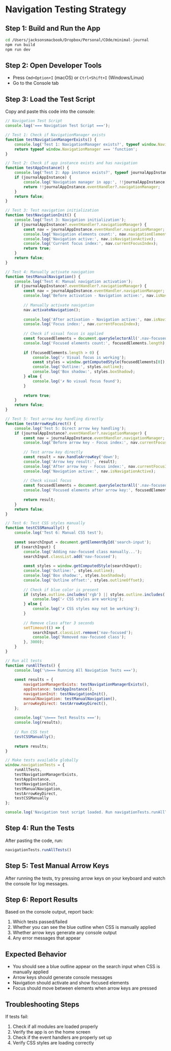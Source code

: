 # Navigation Testing Strategy

## Step 1: Build and Run the App
```bash
cd /Users/jacksonsmacbook/Dropbox/Personal/COde/minimal-journal
npm run build
npm run dev
```

## Step 2: Open Developer Tools
- Press `Cmd+Option+I` (macOS) or `Ctrl+Shift+I` (Windows/Linux)
- Go to the Console tab

## Step 3: Load the Test Script
Copy and paste this code into the console:

```javascript
// Navigation Test Script
console.log('=== Navigation Test Script ===');

// Test 1: Check if NavigationManager exists
function testNavigationManagerExists() {
    console.log('Test 1: NavigationManager exists?', typeof window.NavigationManager);
    return typeof window.NavigationManager === 'function';
}

// Test 2: Check if app instance exists and has navigation
function testAppInstance() {
    console.log('Test 2: App instance exists?', typeof journalAppInstance);
    if (journalAppInstance) {
        console.log('Navigation manager in app:', !!journalAppInstance.eventHandler?.navigationManager);
        return !!journalAppInstance.eventHandler?.navigationManager;
    }
    return false;
}

// Test 3: Test navigation initialization
function testNavigationInit() {
    console.log('Test 3: Navigation initialization');
    if (journalAppInstance?.eventHandler?.navigationManager) {
        const nav = journalAppInstance.eventHandler.navigationManager;
        console.log('Navigation elements count:', nav.navigationElements?.length);
        console.log('Navigation active:', nav.isNavigationActive);
        console.log('Current focus index:', nav.currentFocusIndex);
        return true;
    }
    return false;
}

// Test 4: Manually activate navigation
function testManualNavigation() {
    console.log('Test 4: Manual navigation activation');
    if (journalAppInstance?.eventHandler?.navigationManager) {
        const nav = journalAppInstance.eventHandler.navigationManager;
        console.log('Before activation - Navigation active:', nav.isNavigationActive);
        
        // Manually activate navigation
        nav.activateNavigation();
        
        console.log('After activation - Navigation active:', nav.isNavigationActive);
        console.log('Focus index:', nav.currentFocusIndex);
        
        // Check if visual focus is applied
        const focusedElements = document.querySelectorAll('.nav-focused');
        console.log('Focused elements count:', focusedElements.length);
        
        if (focusedElements.length > 0) {
            console.log('✓ Visual focus is working');
            const styles = window.getComputedStyle(focusedElements[0]);
            console.log('Outline:', styles.outline);
            console.log('Box shadow:', styles.boxShadow);
        } else {
            console.log('✗ No visual focus found');
        }
        
        return true;
    }
    return false;
}

// Test 5: Test arrow key handling directly
function testArrowKeyDirect() {
    console.log('Test 5: Direct arrow key handling');
    if (journalAppInstance?.eventHandler?.navigationManager) {
        const nav = journalAppInstance.eventHandler.navigationManager;
        console.log('Before arrow key - Focus index:', nav.currentFocusIndex);
        
        // Test arrow key directly
        const result = nav.handleArrowKey('down');
        console.log('Arrow key result:', result);
        console.log('After arrow key - Focus index:', nav.currentFocusIndex);
        console.log('Navigation active:', nav.isNavigationActive);
        
        // Check visual focus
        const focusedElements = document.querySelectorAll('.nav-focused');
        console.log('Focused elements after arrow key:', focusedElements.length);
        
        return result;
    }
    return false;
}

// Test 6: Test CSS styles manually
function testCSSManually() {
    console.log('Test 6: Manual CSS test');
    
    const searchInput = document.getElementById('search-input');
    if (searchInput) {
        console.log('Adding nav-focused class manually...');
        searchInput.classList.add('nav-focused');
        
        const styles = window.getComputedStyle(searchInput);
        console.log('Outline:', styles.outline);
        console.log('Box shadow:', styles.boxShadow);
        console.log('Outline offset:', styles.outlineOffset);
        
        // Check if blue color is present
        if (styles.outline.includes('rgb') || styles.outline.includes('4dab') || styles.outline.includes('#4dab')) {
            console.log('✓ CSS styles are working');
        } else {
            console.log('✗ CSS styles may not be working');
        }
        
        // Remove class after 3 seconds
        setTimeout(() => {
            searchInput.classList.remove('nav-focused');
            console.log('Removed nav-focused class');
        }, 3000);
    }
}

// Run all tests
function runAllTests() {
    console.log('\n=== Running All Navigation Tests ===');
    
    const results = {
        navigationManagerExists: testNavigationManagerExists(),
        appInstance: testAppInstance(),
        navigationInit: testNavigationInit(),
        manualNavigation: testManualNavigation(),
        arrowKeyDirect: testArrowKeyDirect(),
    };
    
    console.log('\n=== Test Results ===');
    console.log(results);
    
    // Run CSS test
    testCSSManually();
    
    return results;
}

// Make tests available globally
window.navigationTests = {
    runAllTests,
    testNavigationManagerExists,
    testAppInstance,
    testNavigationInit,
    testManualNavigation,
    testArrowKeyDirect,
    testCSSManually
};

console.log('Navigation test script loaded. Run navigationTests.runAllTests() to test everything.');
```

## Step 4: Run the Tests
After pasting the code, run:
```javascript
navigationTests.runAllTests()
```

## Step 5: Test Manual Arrow Keys
After running the tests, try pressing arrow keys on your keyboard and watch the console for log messages.

## Step 6: Report Results
Based on the console output, report back:
1. Which tests passed/failed
2. Whether you can see the blue outline when CSS is manually applied
3. Whether arrow keys generate any console output
4. Any error messages that appear

## Expected Behavior
- You should see a blue outline appear on the search input when CSS is manually applied
- Arrow keys should generate console messages
- Navigation should activate and show focused elements
- Focus should move between elements when arrow keys are pressed

## Troubleshooting Steps
If tests fail:
1. Check if all modules are loaded properly
2. Verify the app is on the home screen
3. Check if the event handlers are properly set up
4. Verify CSS styles are loading correctly